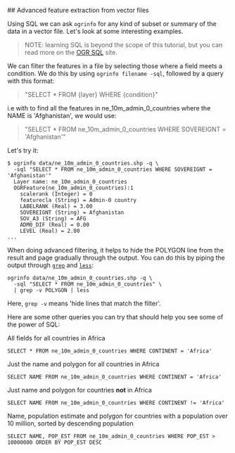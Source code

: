 ## Advanced feature extraction from vector files

Using SQL we can ask `ogrinfo` for any kind of subset or summary of the data in a vector file. Let's look at some interesting examples.

> NOTE: learning SQL is beyond the scope of this tutorial, but you can read more on the [OGR SQL](http://www.gdal.org/ogr_sql.html) site.

We can filter the features in a file by selecting those where a field meets a condition. We do this by using `ogrinfo filename -sql`, followed by a query with this format:

> "SELECT * FROM {layer} WHERE {condition}"

i.e with to find all the features in ne_10m_admin_0_countries where the NAME is 'Afghanistan', we would use:

> "SELECT * FROM ne_10m_admin_0_countries WHERE SOVEREIGNT = 'Afghanistan'"

Let's try it:

```
$ ogrinfo data/ne_10m_admin_0_countries.shp -q \
  -sql "SELECT * FROM ne_10m_admin_0_countries WHERE SOVEREIGNT = 'Afghanistan'"
  Layer name: ne_10m_admin_0_countries
  OGRFeature(ne_10m_admin_0_countries):1
    scalerank (Integer) = 0
    featurecla (String) = Admin-0 country
    LABELRANK (Real) = 3.00
    SOVEREIGNT (String) = Afghanistan
    SOV_A3 (String) = AFG
    ADM0_DIF (Real) = 0.00
    LEVEL (Real) = 2.00
...
```

When doing advanced filtering, it helps to hide the POLYGON line from the result and page gradually through the output. You can do this by piping the output through [`grep`](https://en.wikipedia.org/wiki/Grep) and [`less`](https://en.wikipedia.org/wiki/Less_(Unix)):

```
ogrinfo data/ne_10m_admin_0_countries.shp -q \
  -sql "SELECT * FROM ne_10m_admin_0_countries" \
  | grep -v POLYGON | less
```

Here, `grep -v` means 'hide lines that match the filter'.

Here are some other queries you can try that should help you see some of the power of SQL:

All fields for all countries in Africa

```
SELECT * FROM ne_10m_admin_0_countries WHERE CONTINENT = 'Africa'
```

Just the name and polygon for all countries in Africa

```
SELECT NAME FROM ne_10m_admin_0_countries WHERE CONTINENT = 'Africa'
```

Just name and polygon for countries **not** in Africa

```
SELECT NAME FROM ne_10m_admin_0_countries WHERE CONTINENT != 'Africa'
```

Name, population estimate and polygon for countries with a population over 10 million, sorted by descending population

```
SELECT NAME, POP_EST FROM ne_10m_admin_0_countries WHERE POP_EST > 10000000 ORDER BY POP_EST DESC
```
